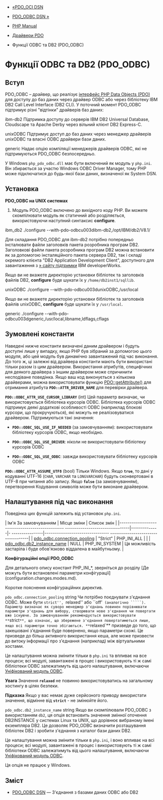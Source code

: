 - [«PDO_OCI DSN](ref.pdo-oci.connection.md)
- [PDO_ODBC DSN »](ref.pdo-odbc.connection.md)

- [PHP Manual](index.md)
- [Драйвери PDO](pdo.drivers.md)
- Функції ODBC та DB2 (PDO_ODBC)

# Функції ODBC та DB2 (PDO_ODBC)

## Вступ

PDO_ODBC – драйвер, що реалізує [інтерфейс PHP Data Objects
(PDO)](intro.pdo.md) для доступу до баз даних через драйвер ODBC або
через бібліотеку IBM DB2 Call Level Interface (DB2 CLI). У поточний
момент PDO_ODBC підтримує різні "відтінки" драйверів баз даних:

ibm-db2
Підтримка доступу до серверів IBM DB2 Universal Database, Cloudscape та
Apache Derby через вільний клієнт DB2 Express-C.

unixODBC
Підтримує доступ до баз даних через менеджер драйверів unixODBC та
власні ODBC драйвери бази даних.

generic
Надає опцію компіляції менеджерів драйверів ODBC, які не
підтримуються PDO_ODBC безпосередньо.

У Windows `php_pdo_odbc.dll` має бути включений як модуль у `php.ini`.
Він збирається за участю Windows ODBC Driver Manager, тому PHP може
підключатися до будь-якої бази даних, визначеної як System DSN.

## Установка

**PDO_ODBC на UNIX системах**

1. Модуль PDO_ODBC включено до вихідного коду PHP. Ви можете скомпілювати
модуль як статичний або розділяється, використовуючи наступний
синтаксис **configure**.

ibm_db2
./configure --with-pdo-odbcu003dibm-db2,/opt/IBM/db2/V8.1/

Для складання PDO_ODBC для ibm-db2 потрібно попередньо
інсталювати файли заголовків пакета розробника програм DB2.
Заголовкові файли пакета розробника програм DB2 можна
встановити як за допомогою інсталяційного пакета сервера DB2, так і
складі окремого клієнта "DB2 Application Development Client",
доступного для завантаження з [» сайту
підтримки](https://www.ibm.com/developerworks/downloads/im/db2express/index.md)
IBM developerWorks.

Якщо ви не вкажете директорію установки бібліотек та заголовків
файлів DB2, **configure** буде шукати їх у `/home/db2inst1/sqllib`.

unixODBC
./configure --with-pdo-odbcu003dunixODBC,/usr/local

Якщо ви не вкажете директорію установки бібліотек та заголовків
файлів unixODBC, **configure** буде шукати їх у `/usr/local`.

generic
./configure --with-pdo-odbcu003dgeneric,/usr/local,libname,ldflags,cflags

## Зумовлені константи

Наведені нижче константи визначені даним драйвером і будуть
доступні лише у випадку, якщо PHP був зібраний за допомогою цього модуля,
або цей модуль був динамічно завантажений під час виконання.
До того ж, ці залежні від драйвера константи мають бути використані
тільки разом із цим драйвером. Використання атрибутів, специфічних
для деякого драйвера з іншим драйвером може спричинити несподіване
поведінка. Якщо ваш код виконується з кількома драйверами, можна
використовувати функцію [PDO::getAttribute()](pdo.getattribute.md) для
отримання атрибута **`PDO::ATTR_DRIVER_NAME`** для перевірки драйвера.

**`PDO::ODBC_ATTR_USE_CURSOR_LIBRARY`** (int)
Цей параметр визначає, чи використовується бібліотека курсорів ODBC.
Бібліотека курсорів ODBC підтримує деякі додаткові
особливості ODBC (наприклад блокові курсори, що прокручуються), які
можуть не реалізовуватися драйвером. Підтримуються такі значення:

- **`PDO::ODBC_SQL_USE_IF_NEEDED`** (за замовчуванням): використовувати
бібліотеку курсорів ODBC, якщо необхідно.

- **`PDO::ODBC_SQL_USE_DRIVER`**: ніколи не використовувати бібліотеку
курсорів ODBC

- **`PDO::ODBC_SQL_USE_ODBC`**: завжди використовувати бібліотеку
курсорів ODBC

**`PDO::ODBC_ATTR_ASSUME_UTF8`** (bool)
Тільки Windows. Якщо **`true`**, то дані у кодуванні UTF-16
(`CHAR`, `VARCHAR` та `LONGVARCHAR`) будуть сконвертовані в UTF-8 при
читання або запису. Якщо **`false`** (за замовчуванням), перетворення
Кодування символів може бути виконане драйвером.

## Налаштування під час виконання

Поведінка цих функцій залежить від установок `php.ini`.

| Ім'я За замовчуванням | Місце зміни | Список змін |
|------------------------------------------------- ---------------------------------|--------------|- ----------------|--------------------------------- ------------------------------------|
| [pdo_odbc.connection_pooling](ref.pdo-odbc.md#ini.pdo-odbc.connection-pooling) | "Strict" | PHP_INI_ALL | |
| [pdo_odbc.db2_instance_name](ref.pdo-odbc.md#ini.pdo-odbc.db2-instance-name) | NULL | PHP_INI_SYSTEM | Ця можливість застаріла і буде обов'язково віддалена в майбутньому. |

**Конфігураційні опції PDO_ODBC**

Для детального опису констант PHP_INI\_\*, зверніться до розділу [Де
можуть бути встановлені параметри
конфігурації] (configuration.changes.modes.md).

Коротке пояснення конфігураційних директив.

`pdo_odbc.connection_pooling` string
Чи потрібно поєднувати з'єднання ODBC. Може бути ``strict'', ``relaxed''
або ``off'` (аналогічно `````). Параметр визначає як суворо менеджер
з'єднань повинен порівнювати параметри з'єднань для вибору, створювати
нове з'єднання чи повертати вже існуюче. За замовчуванням
рекомендується використовувати **`strict`**, що означає, що збережене
з'єднання повертатиметься лише, якщо всі параметри точно
збігаються. **`relaxed`** призведе до того, що закешовані з'єднання
буде повернено, якщо параметри схожі. Це призведе до більш активного
використання кеша, але може призвести до витоку інформації про з'єднання
(наприклад) між віртуальними хостами.

Це налаштування можна змінити тільки в `php.ini` та впливає на все
процеси; всі модулі, завантажені в процес і використовують ті ж самі
бібліотеки ODBC залежатимуть від цього налаштування, включаючи
[Уніфікований модуль ODBC](ref.uodbc.md).

**Увага**
Значення **`relaxed`** не повинно використовуватись на загальному хостингу в
цілях безпеки.

**Підказка**
Якщо у вас немає дуже серйозного приводу використати значення, відмінне
від **`strict`** - не змінюйте його.

`pdo_odbc.db2_instance_name` string
Якщо ви скомпілювали PDO_ODBC з використанням `db2`, ця опція
встановить значення змінної оточення DB2INSTANCE у системах Linux та
UNIX, що дорівнює вибраному імені екземпляра DB2. Це дозволяє PDO_ODBC
визначити розташування бібліотек DB2 і зробити з'єднання з
каталог бази даних DB2.

Це налаштування можна змінити тільки в `php.ini`, і воно впливає на
всі процеси; всі модулі, завантажені в процес і використовують ті ж самі
бібліотеки ODBC залежатимуть від цього налаштування, включаючи
[Уніфікований модуль ODBC](ref.uodbc.md).

Ця опція не працює у Windows.

## Зміст

- [PDO_ODBC DSN](ref.pdo-odbc.connection.md) — З'єднання з базами
даних ODBC або DB2
